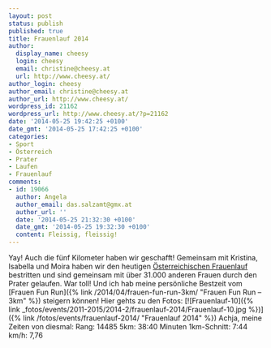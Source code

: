 ```yaml
---
layout: post
status: publish
published: true
title: Frauenlauf 2014
author:
  display_name: cheesy
  login: cheesy
  email: christine@cheesy.at
  url: http://www.cheesy.at/
author_login: cheesy
author_email: christine@cheesy.at
author_url: http://www.cheesy.at/
wordpress_id: 21162
wordpress_url: http://www.cheesy.at/?p=21162
date: '2014-05-25 19:42:25 +0100'
date_gmt: '2014-05-25 17:42:25 +0100'
categories:
- Sport
- Österreich
- Prater
- Laufen
- Frauenlauf
comments:
- id: 19066
  author: Angela
  author_email: das.salzamt@gmx.at
  author_url: ''
  date: '2014-05-25 21:32:30 +0100'
  date_gmt: '2014-05-25 19:32:30 +0100'
  content: Fleissig, fleissig!
---
```

Yay! Auch die fünf Kilometer haben wir geschafft! Gemeinsam mit Kristina, Isabella und Moira haben wir den heutigen [Österreichischen Frauenlauf](http://www.oesterreichischer-frauenlauf.at/) bestritten und sind gemeinsam mit über 31.000 anderen Frauen durch den Prater gelaufen.
War toll! Und ich hab meine persönliche Bestzeit vom [Frauen Fun Run]({% link /2014/04/frauen-fun-run-3km/ "Frauen Fun Run – 3km" %}) steigern können!
Hier gehts zu den Fotos:
[![Frauenlauf-10]({% link _fotos/events/2011-2015/2014-2/frauenlauf-2014/Frauenlauf-10.jpg %})]({% link /fotos/events/frauenlauf-2014/ "Frauenlauf 2014" %})
Achja, meine Zeiten von diesmal:
Rang: 14485
5km: 38:40 Minuten
1km-Schnitt: 7:44
km/h: 7,76
